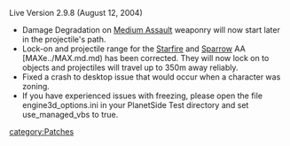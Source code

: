 Live Version 2.9.8 (August 12, 2004)

- Damage Degradation on [Medium Assault](../Medium_Assault.md)
  weaponry will now start later in the projectile's path.
- Lock-on and projectile range for the [Starfire](../Starfire.md)
  and [Sparrow](../Sparrow.md) AA [MAXe../MAX.md.md) has
  been corrected. They will now lock on to objects and projectiles
  will travel up to 350m away reliably.
- Fixed a crash to desktop issue that would occur when a character was
  zoning.
- If you have experienced issues with freezing, please open the file
  engine3d_options.ini in your PlanetSide Test directory and set
  use_managed_vbs to true.

[category:Patches](category:Patches.md)
